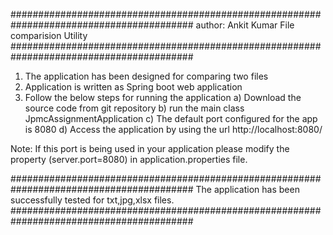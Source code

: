 #########################################################################################
author: Ankit Kumar
File comparision Utility
#########################################################################################
1) The application has been designed for comparing two files
2) Application is written as Spring boot web application
3) Follow the below steps for running the application
   a) Download the source code from git repository
   b) run the main class JpmcAssignmentApplication
   c) The default port configured for the app is 8080
   d) Access the application by using the url 
     http://localhost:8080/

Note: If this port is being used in your application please modify the property (server.port=8080)
in application.properties file.

#########################################################################################
The application has been successfully tested for txt,jpg,xlsx files.
#########################################################################################

